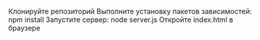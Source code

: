 Клонируйте репозиторий
Выполните установку пакетов зависимостей: npm install
Запустите сервер: node server.js
Откройте index.html в браузере
